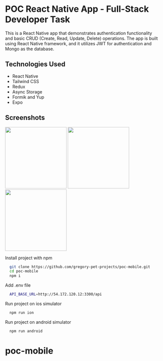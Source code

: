 # POC React Native App - Full-Stack Developer Task 
This is a React Native app that demonstrates authentication functionality and basic CRUD (Create, Read, Update, Delete) operations. The app is built using React Native framework, and it utilizes JWT for authentication and Mongo as the database.

## Technologies Used
- React Native
- Tailwind CSS
- Redux
- Async Storage
- Formik and Yup
- Expo

## Screenshots
<div align="left">
     <img src="https://firebasestorage.googleapis.com/v0/b/pet-projects-db.appspot.com/o/Portfolio%20previews%2FPOC%2Fmobile%2FScreenshot%202023-05-09%20at%2012.50.09.png?alt=media&token=e4a9fb42-475b-44fd-95a4-7e7fcf6526e0" width="200px"</img> 
      <img src="https://firebasestorage.googleapis.com/v0/b/pet-projects-db.appspot.com/o/Portfolio%20previews%2FPOC%2Fmobile%2FScreenshot%202023-05-09%20at%2012.45.11.png?alt=media&token=b76363f0-b3f0-4d33-adcb-23449dc5c643" width="200px"</img> 
      <img src="https://firebasestorage.googleapis.com/v0/b/pet-projects-db.appspot.com/o/Portfolio%20previews%2FPOC%2Fmobile%2FScreenshot%202023-05-09%20at%2012.45.21.png?alt=media&token=3cba9d07-f330-4485-8475-b3bad4481203" width="200px"</img> 
</div>

Install project with npm

```bash
  git clone https://github.com/gregory-pet-projects/poc-mobile.git
  cd poc-mobile
  npm i
```

Add .env file
```bash
  API_BASE_URL=http://54.172.120.12:3300/api
```
Run project on ios simulator
```bash
  npm run ion
```
Run project on android simulator
```bash
  npm run android
```
# poc-mobile
